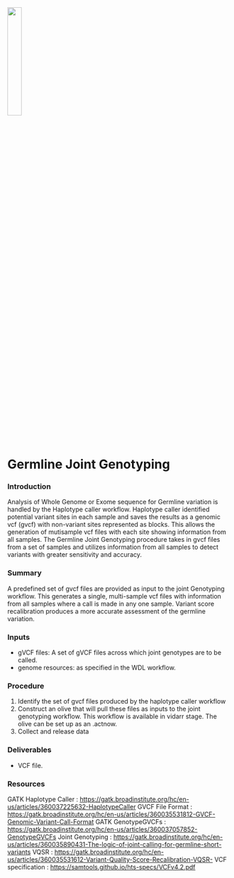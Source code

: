 <img src="https://raw.githubusercontent.com/oicr-gsi/analysisProcedures/oicr_logo.png" width=25% height=25%>

# Germline Joint Genotyping   

### Introduction
Analysis of Whole Genome or Exome sequence for Germline variation is handled by the Haplotype caller workflow. Haplotype caller identified potential variant sites in each sample and saves the results as a genomic vcf (gvcf) with non-variant sites represented as blocks. This allows the generation of mutisample vcf files with each site showing information from all samples. The Germline Joint Genotyping procedure takes in gvcf files from a set of samples and utilizes information from all samples to detect variants with greater sensitivity and accuracy.

### Summary
A predefined set of gvcf files are provided as input to the joint Genotyping workflow. This generates a single, multi-sample vcf files with information from all samples where a call is made in any one sample.  Variant score recalibration produces a more accurate assessment of the germline variation.

### Inputs  
- gVCF files: A set of gVCF files across which joint genotypes are to be called.
- genome resources: as specified in the WDL workflow.

### Procedure
 1. Identify the set of gvcf files produced by the haplotype caller workflow
 2. Construct an olive that will pull these files as inputs to the joint genotyping workflow. This workflow is available in vidarr stage. The olive can be set up as an .actnow.
 3. Collect and release data
 
### Deliverables
 - VCF file.

### Resources
GATK Haplotype Caller : https://gatk.broadinstitute.org/hc/en-us/articles/360037225632-HaplotypeCaller
GVCF File Format : https://gatk.broadinstitute.org/hc/en-us/articles/360035531812-GVCF-Genomic-Variant-Call-Format
GATK GenotypeGVCFs : https://gatk.broadinstitute.org/hc/en-us/articles/360037057852-GenotypeGVCFs
Joint Genotyping : https://gatk.broadinstitute.org/hc/en-us/articles/360035890431-The-logic-of-joint-calling-for-germline-short-variants
VQSR : https://gatk.broadinstitute.org/hc/en-us/articles/360035531612-Variant-Quality-Score-Recalibration-VQSR-
VCF specification : https://samtools.github.io/hts-specs/VCFv4.2.pdf

